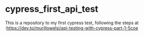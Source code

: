 # cypress_first_api_test
This is a repository to my first cypress test, following the steps at :https://dev.to/murillowelsi/api-testing-with-cypress-part-1-5coe 
